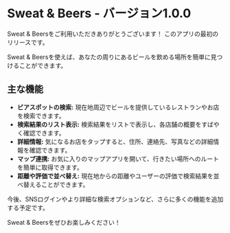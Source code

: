 # Sweat & Beers - バージョン1.0.0

Sweat & Beersをご利用いただきありがとうございます！
このアプリの最初のリリースです。

Sweat & Beersを使えば、あなたの周りにあるビールを飲める場所を簡単に見つけることができます。

## 主な機能

*   **ビアスポットの検索:** 現在地周辺でビールを提供しているレストランやお店を検索できます。
*   **検索結果のリスト表示:** 検索結果をリストで表示し、各店舗の概要をすばやく確認できます。
*   **詳細情報:** 気になるお店をタップすると、住所、連絡先、写真などの詳細情報を確認できます。
*   **マップ連携:** お気に入りのマップアプリを開いて、行きたい場所へのルートを簡単に取得できます。
*   **距離や評価で並べ替え:** 現在地からの距離やユーザーの評価で検索結果を並べ替えることができます。

今後、SNSログインやより詳細な検索オプションなど、さらに多くの機能を追加する予定です。

Sweat & Beersをぜひお楽しみください！
